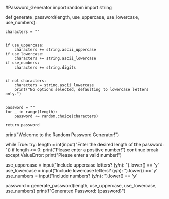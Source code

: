 #Password_Generator
import random
import string

def generate_password(length, use_uppercase, use_lowercase, use_numbers):
   
    characters = ""
    
    
    if use_uppercase:
        characters += string.ascii_uppercase
    if use_lowercase:
        characters += string.ascii_lowercase
    if use_numbers:
        characters += string.digits
    
    
    if not characters:
        characters = string.ascii_lowercase
        print("No options selected, defaulting to lowercase letters only.")
    
    
    password = ""
    for _ in range(length):
        password += random.choice(characters)
    
    return password

print("Welcome to the Random Password Generator!")


while True:
    try:
        length = int(input("Enter the desired length of the password: "))
        if length <= 0:
            print("Please enter a positive number!")
            continue
        break
    except ValueError:
        print("Please enter a valid number!")


use_uppercase = input("Include uppercase letters? (y/n): ").lower() == 'y'
use_lowercase = input("Include lowercase letters? (y/n): ").lower() == 'y'
use_numbers = input("Include numbers? (y/n): ").lower() == 'y'


password = generate_password(length, use_uppercase, use_lowercase, use_numbers)
print(f"Generated Password: {password}")
